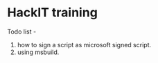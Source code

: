 # HackIT training

Todo list -  
1. how to sign a script as microsoft signed script.
2. using msbuild.
